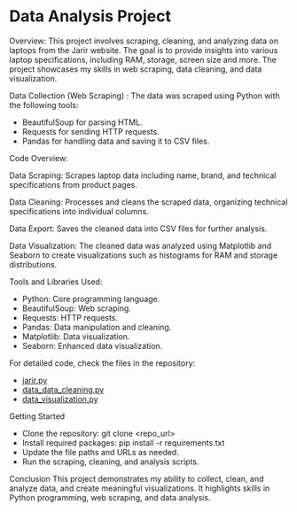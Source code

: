 # Data Analysis Project

Overview:
This project involves scraping, cleaning, and analyzing data on laptops from the Jarir website. The goal is to provide insights into various laptop specifications, including RAM, storage, screen size and more. The project showcases my skills in web scraping, data cleaning, and data visualization.

Data Collection (Web Scraping) :
The data was scraped using Python with the following tools:
- BeautifulSoup for parsing HTML.
- Requests for sending HTTP requests.
- Pandas for handling data and saving it to CSV files.

Code Overview:

Data Scraping: Scrapes laptop data including name, brand, and technical specifications from product pages.

Data Cleaning: Processes and cleans the scraped data, organizing technical specifications into individual columns.

Data Export: Saves the cleaned data into CSV files for further analysis.

Data Visualization: The cleaned data was analyzed using Matplotlib and Seaborn to create visualizations such as histograms for RAM and storage distributions.


Tools and Libraries Used:
- Python: Core programming language.
- BeautifulSoup: Web scraping.
- Requests: HTTP requests.
- Pandas: Data manipulation and cleaning.
- Matplotlib: Data visualization.
- Seaborn: Enhanced data visualization.

For detailed code, check the files in the repository:

- [jarir.py](https://github.com/zainabkmal/Data_Analysis/blob/97130edf444b4f3990cc1af6d18fca3ba5009efa/jarir.py)
- [data_data_cleaning.py](https://github.com/zainabkmal/Data_Analysis/blob/0fe267c90d4c47ecb5f3829a9334f82aa786a217/jarir_data_cleaning.py)
- [data_visualization.py](https://github.com/zainabkmal/Data_Analysis/blob/818b7777bdb6565152bcfa5cb59e8e3d318ba0ba/data_%20visualization.py)

  
Getting Started
- Clone the repository: git clone <repo_url>
- Install required packages: pip install -r requirements.txt
- Update the file paths and URLs as needed.
- Run the scraping, cleaning, and analysis scripts.


Conclusion
This project demonstrates my ability to collect, clean, and analyze data, and create meaningful visualizations. It highlights skills in Python programming, web scraping, and data analysis.
